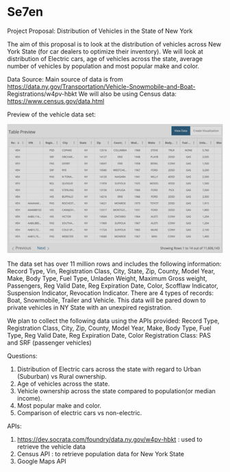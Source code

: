 # Se7en

Project Proposal: Distribution of Vehicles in the State of New York


The aim of this proposal is to look at the distribution of vehicles across New York State (for car dealers to optimize their inventory). We will look at distribution of Electric cars, age of vehicles across the state, average number of vehicles by population and most popular make and color.

Data Source:
Main source of data is from https://data.ny.gov/Transportation/Vehicle-Snowmobile-and-Boat- Registrations/w4pv-hbkt
We will also be using Census data: https://www.census.gov/data.html 

Preview of the vehicle data set:

![alt text](https://github.com/paloni-dotcom/Se7en/blob/main/Images/sampletabledata.png)

The data set has over 11 million rows and includes the following information:
Record Type, Vin, Registration Class, City, State, Zip, County, Model Year, Make, Body Type, Fuel Type, Unladen Weight, Maximum Gross weight, Passengers, Reg Valid Date, Reg Expiration Date, Color, Scofflaw Indicator, Suspension Indicator, Revocation Indicator.
There are 4 types of records: Boat, Snowmobile, Trailer and Vehicle.
This data will be pared down to private vehicles in NY State with an unexpired registration.
    
We plan to collect the following data using the APIs provided:
Record Type, Registration Class, City, Zip, County, Model Year, Make, Body Type, Fuel Type, Reg Valid Date, Reg Expiration Date, Color
Registration Class: PAS and SRF (passenger vehicles)

Questions:
1. Distribution of Electric cars across the state with regard to Urban (Suburban) vs Rural
ownership.
2. Age of vehicles across the state.
3. Vehicle ownership across the state compared to population(or median income).
4. Most popular make and color.
5. Comparison of electric cars vs non-electric.

APIs:
1. https://dev.socrata.com/foundry/data.ny.gov/w4pv-hbkt : used to retrieve the vehicle data
2. Census API : to retrieve population data for New York State
3. Google Maps API